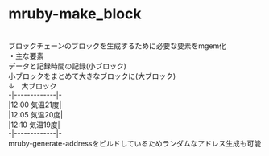 # mruby-make_block
<br>ブロックチェーンのブロックを生成するために必要な要素をmgem化</br>
・主な要素  
データと記録時間の記録(小ブロック)  
小ブロックをまとめて大きなブロックに(大ブロック)  
↓　大ブロック  
-|-------------|-    
 |12:00 気温21度|      
 |12:05 気温20度|    
 |12:10 気温19度|      
-|-------------|-    
mruby-generate-addressをビルドしているためランダムなアドレス生成も可能  
